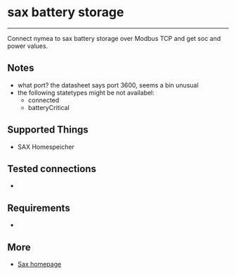 # sax battery storage
--------------------------------

Connect nymea to sax battery storage over Modbus TCP and get soc and power values.


## Notes

* what port? the datasheet says port 3600, seems a bin unusual
* the following statetypes might be not availabel:
    + connected
    + batteryCritical
    


## Supported Things

* SAX Homespeicher

## Tested connections

* 

## Requirements

* 

## More
* [Sax homepage](https://sax-power.net/produkte/sax-power-home/)
